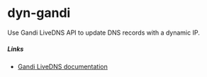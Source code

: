 # dyn-gandi
Use Gandi LiveDNS API to update DNS records with a dynamic IP.
  
##### Links
  - [Gandi LiveDNS documentation](http://doc.livedns.gandi.net/)
